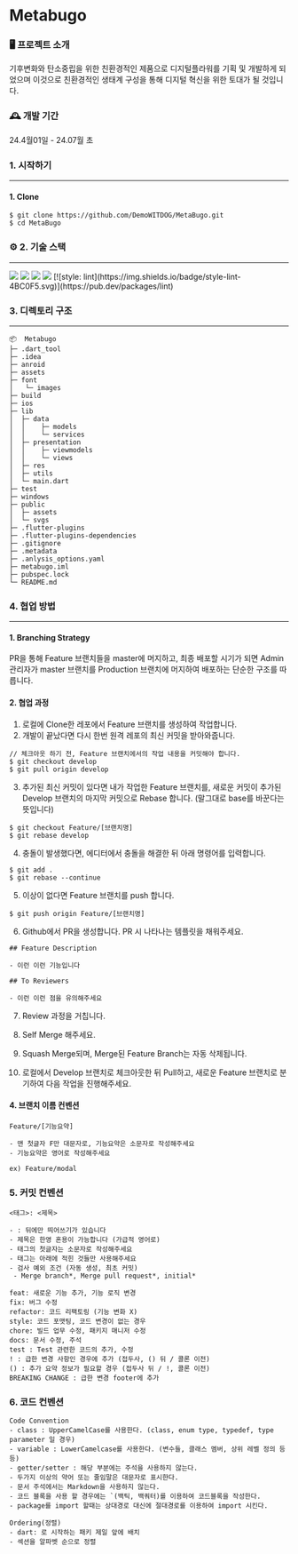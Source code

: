 # Metabugo
### 🖥️ 프로젝트 소개
기후변화와 탄소중립을 위한 친환경적인 제품으로 디지털플라워를 기획 및 개발하게 되었으며 이것으로 친환경적인 생태계 구성을 통해 디지털 혁신을 위한 토대가 될 것입니다.

### 🕰️ 개발 기간

24.4월01일 - 24.07월 초

### 1. 시작하기
---
#### 1. Clone
```
$ git clone https://github.com/DemoWITDOG/MetaBugo.git
$ cd MetaBugo
```

### ⚙️ 2. 기술 스택
----
<img src="https://img.shields.io/badge/androidstudio-3DDC84?style=for-the-badge&logo=androidstudio&logoColor=white"> 
<img src="https://img.shields.io/badge/flutter-02569B?style=for-the-badge&logo=flutter&logoColor=white"> 
<img src="https://img.shields.io/badge/dart-0175C2?style=for-the-badge&logo=dart&logoColor=white"> 
<img src="https://img.shields.io/badge/git-F05032?style=for-the-badge&logo=git&logoColor=white"> 
[![style: lint](https://img.shields.io/badge/style-lint-4BC0F5.svg)](https://pub.dev/packages/lint)


###  3. 디렉토리 구조
---
```
📦  Metabugo
├─ .dart_tool
├─ .idea
├─ anroid
├─ assets
├─ font
│   └─ images
├─ build
├─ ios
├─ lib
│  ├─ data
│  │    ├─ models
│  │    └─ services
│  ├─ presentation
│  │    ├─ viewmodels
│  │    └─ views
│  ├─ res
│  ├─ utils
│  └─ main.dart
├─ test
├─ windows
├─ public
│  ├─ assets
│  └─ svgs
├─ .flutter-plugins
├─ .flutter-plugins-dependencies
├─ .gitignore
├─ .metadata
├─ .anlysis_options.yaml
├─ metabugo.iml
├─ pubspec.lock
└─ README.md
```

### 4. 협업 방법
---
#### 1. Branching Strategy
PR을 통해 Feature 브랜치들을 master에 머지하고,
최종 배포할 시기가 되면 Admin 관리자가 master 브랜치를 Production 브랜치에 머지하여 배포하는 단순한 구조를 따릅니다.

#### 2. 협업 과정
1. 로컬에 Clone한 레포에서 Feature 브랜치를 생성하여 작업합니다.
2. 개발이 끝났다면 다시 한번 원격 레포의 최신 커밋을 받아와줍니다.
```
// 체크아웃 하기 전, Feature 브랜치에서의 작업 내용을 커밋해야 합니다.
$ git checkout develop
$ git pull origin develop
``` 
3. 추가된 최신 커밋이 있다면 내가 작업한 Feature 브랜치를, 새로운 커밋이 추가된 Develop 브랜치의 마지막 커밋으로 Rebase 합니다. (말그대로 base를 바꾼다는 뜻입니다)
```
$ git checkout Feature/[브랜치명]
$ git rebase develop
```
4. 충돌이 발생했다면, 에디터에서 충돌을 해결한 뒤 아래 명령어를 입력합니다.
```
$ git add .
$ git rebase --continue
```

5. 이상이 없다면 Feature 브랜치를 push 합니다.
```
$ git push origin Feature/[브랜치명]
```

6. Github에서 PR을 생성합니다. PR 시 나타나는 템플릿을 채워주세요.

```
## Feature Description

- 이런 이런 기능입니다

## To Reviewers

- 이런 이런 점을 유의해주세요
```
7. Review 과정을 거칩니다.

8. Self Merge 해주세요.

9. Squash Merge되며, Merge된 Feature Branch는 자동 삭제됩니다.

10. 로컬에서 Develop 브랜치로 체크아웃한 뒤 Pull하고, 새로운 Feature 브랜치로 분기하여 다음 작업을 진행해주세요.

#### 4. 브랜치 이름 컨벤션
```
Feature/[기능요약]

- 맨 첫글자 F만 대문자로, 기능요약은 소문자로 작성해주세요
- 기능요약은 영어로 작성해주세요

ex) Feature/modal
```


### 5. 커밋 컨벤션
```
<태그>: <제목>

- : 뒤에만 띄어쓰기가 있습니다
- 제목은 한영 혼용이 가능합니다 (가급적 영어로)
- 태그의 첫글자는 소문자로 작성해주세요
- 태그는 아래에 적힌 것들만 사용해주세요
- 검사 예외 조건 (자동 생성, 최초 커밋)
 - Merge branch*, Merge pull request*, initial*

feat: 새로운 기능 추가, 기능 로직 변경
fix: 버그 수정
refactor: 코드 리팩토링 (기능 변화 X)
style: 코드 포맷팅, 코드 변경이 없는 경우
chore: 빌드 업무 수정, 패키지 매니저 수정
docs: 문서 수정, 주석
test : Test 관련한 코드의 추가, 수정
! : 급한 변경 사항인 경우에 추가 (접두사, () 뒤 / 콜론 이전)
() : 추가 요약 정보가 필요할 경우 (접두사 뒤 / !, 콜론 이전)
BREAKING CHANGE : 급한 변경 footer에 추가
```

### 6. 코드 컨벤션
```
Code Convention
- class : UpperCamelCase를 사용한다. (class, enum type, typedef, type parameter 일 경우) 
- variable : LowerCamelcase를 사용한다. (변수들, 클래스 멤버, 상위 레벨 정의 등등)
- getter/setter : 해당 부분에는 주석을 사용하지 않는다.
- 두가지 이상의 약어 또는 줄임말은 대문자로 표시한다.
- 문서 주석에서는 Markdown을 사용하지 않는다.
- 코드 블록을 사용 할 경우에는 `(백틱, 백쿼터)를 이용하여 코드블록을 작성한다. 
- package를 import 할때는 상대경로 대신에 절대경로를 이용하여 import 시킨다.

Ordering(정렬)
- dart: 로 시작하는 패키 제일 앞에 배치
- 섹션을 알파벳 순으로 정렬
```